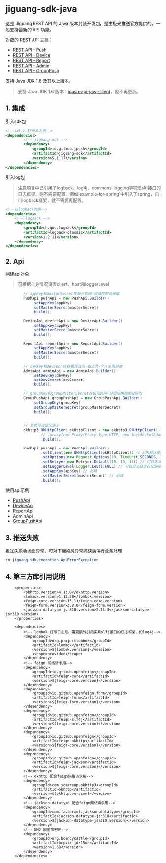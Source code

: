 # jiguang-sdk-java

这是 Jiguang REST API 的 Java 版本封装开发包，是由极光推送官方提供的，一般支持最新的 API 功能。

对应的 REST API 文档：
* [REST API - Push](https://docs.jiguang.cn/jpush/server/push/rest_api_v3_push)
* [REST API - Device](https://docs.jiguang.cn/jpush/server/push/rest_api_v3_device)
* [REST API - Report](https://docs.jiguang.cn/jpush/server/push/rest_api_v3_report)
* [REST API - Admin](https://docs.jiguang.cn/jpush/server/push/rest_api_admin_api_v1)
* [REST API - GroupPush](https://docs.jiguang.cn/jpush/server/push/rest_api_v3_push_grouppush)

支持 Java JDK 1.8 及其以上版本。
> 支持 Java JDK 1.6 版本：[jpush-api-java-client](https://github.com/jpush/jpush-api-java-client)，但不再更新。

## 1. 集成
引入sdk包
```xml
<!--以5.1.17版本为例-->
<dependencies>
        <!-- jiguang-sdk -->
        <dependency>
            <groupId>io.github.jpush</groupId>
            <artifactId>jiguang-sdk</artifactId>
            <version>5.1.17</version>
        </dependency>
</dependencies>
```
引入log包
> 注意项目中已引用了logback、log4j、commons-logging等实现slfj接口的日志框架，则不需要配置。例如'example-for-spring'中引入了spring，自带logback框架，就不需要再配置。
```xml
<!--以logback为例-->
<dependencies>
    <!-- logback -->
    <dependency>
        <groupId>ch.qos.logback</groupId>
        <artifactId>logback-classic</artifactId>
        <version>1.2.11</version>
    </dependency>
</dependencies>
```
## 2. Api
创建api对象
> 可根据自身情况设置client、host和loggerLevel
```java
        // appKey和masterSecret在极光官网-应用控制台获取
        PushApi pushApi = new PushApi.Builder()
            .setAppKey(appKey)
            .setMasterSecret(masterSecret)
            .build();

        DeviceApi deviceApi = new DeviceApi.Builder()
            .setAppKey(appKey)
            .setMasterSecret(masterSecret)
            .build();

        ReportApi reportApi = new ReportApi.Builder()
            .setAppKey(appKey)
            .setMasterSecret(masterSecret)
            .build();

        // devKey和devSecret在极光官网-右上角-个人主页获取
        AdminApi adminApi = new AdminApi.Builder()
            .setDevKey(devKey)
            .setDevSecret(devSecret)
            .build();

        // groupKey和groupMasterSecret在极光官网-分组应用控制台获取
        GroupPushApi groupPushApi = new GroupPushApi.Builder()
            .setGroupKey(groupKey)
            .setGroupMasterSecret(groupMasterSecret)
            .build();
        
        
        // 其他可自定义演示
        okhttp3.OkHttpClient okHttpClient = new okhttp3.OkHttpClient().newBuilder()
                // .proxy(new Proxy(Proxy.Type.HTTP, new InetSocketAddress("proxy_host", proxy_port))) // 可自定义代理，可选
                .build();

        PushApi pushApi = new PushApi.Builder()
                .setClient(new OkHttpClient(okHttpClient)) // sdk默认使用的feign-okhttp，可自定义，可选
                .setOptions(new Request.Options(10, TimeUnit.SECONDS, 10, TimeUnit.SECONDS, false)) // 可自定义超时参数，可选
                .setRetryer(new Retryer.Default(10, 10, 10)) // 可自定义重试参数，可选
                .setLoggerLevel(Logger.Level.FULL) // 可自定义日志打印级别，可选
                .setAppKey(appKey) // 必填
                .setMasterSecret(masterSecret) // 必填
                .build();
```
使用api示例
* [PushApi](https://github.com/jpush/jiguang-sdk-java/blob/main/example-for-spring/src/test/java/cn/jiguang/app/api/PushApiTest.java)
* [DeviceApi](https://github.com/jpush/jiguang-sdk-java/blob/main/example-for-spring/src/test/java/cn/jiguang/app/api/DeviceApiTest.java)
* [ReportApi](https://github.com/jpush/jiguang-sdk-java/blob/main/example-for-spring/src/test/java/cn/jiguang/app/api/ReportApiTest.java)
* [AdminApi](https://github.com/jpush/jiguang-sdk-java/blob/main/example-for-spring/src/test/java/cn/jiguang/app/api/AdminApiTest.java)
* [GroupPushApi](https://github.com/jpush/jiguang-sdk-java/blob/main/example-for-spring/src/test/java/cn/jiguang/app/api/GroupPushApiTest.java)
## 3. 推送失败
推送失败会抛出异常，可对下面的类异常捕获后进行业务处理
```java
cn.jiguang.sdk.exception.ApiErrorException
```
## 4. 第三方库引用说明
```
    <properties>
        <okhttp.version>4.12.0</okhttp.version>
        <lombok.version>1.18.30</lombok.version>
        <feign-core.version>13.1</feign-core.version>
        <feign-form.version>3.8.0</feign-form.version>
        <jackson-datatype-jsr310.version>2.15.3</jackson-datatype-jsr310.version>
    </properties>

    <dependencies>
        <!-- lombok 打印日志用，需要额外引用实现slfj接口的日志框架，如log4j-->
        <dependency>
            <groupId>org.projectlombok</groupId>
            <artifactId>lombok</artifactId>
            <version>${lombok.version}</version>
            <scope>provided</scope>
        </dependency>
        <!-- feign 网络请求用-->
        <dependency>
            <groupId>io.github.openfeign</groupId>
            <artifactId>feign-core</artifactId>
            <version>${feign-core.version}</version>
        </dependency>
        <dependency>
            <groupId>io.github.openfeign.form</groupId>
            <artifactId>feign-form</artifactId>
            <version>${feign-form.version}</version>
        </dependency>
        <dependency>
            <groupId>io.github.openfeign</groupId>
            <artifactId>feign-slf4j</artifactId>
            <version>${feign-core.version}</version>
        </dependency>
        <dependency>
            <groupId>io.github.openfeign</groupId>
            <artifactId>feign-okhttp</artifactId>
            <version>${feign-core.version}</version>
        </dependency>
        <dependency>
            <groupId>io.github.openfeign</groupId>
            <artifactId>feign-jackson</artifactId>
            <version>${feign-core.version}</version>
        </dependency>
        <!-- okhttp 配合feign网络请求用-->
        <dependency>
            <groupId>com.squareup.okhttp3</groupId>
            <artifactId>okhttp</artifactId>
            <version>${okhttp.version}</version>
        </dependency>
        <!-- jackson-datatype 配合feign网络请求用-->
        <dependency>
            <groupId>com.fasterxml.jackson.datatype</groupId>
            <artifactId>jackson-datatype-jsr310</artifactId>
            <version>${jackson-datatype-jsr310.version}</version>
        </dependency>
        <!-- SM2 国密加密用-->
        <dependency>
            <groupId>org.bouncycastle</groupId>
            <artifactId>bcpkix-jdk15on</artifactId>
            <version>1.68</version>
        </dependency>
    </dependencies>
```
